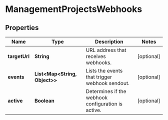 

# ManagementProjectsWebhooks



## Properties

| Name | Type | Description | Notes |
|------------ | ------------- | ------------- | -------------|
|**targetUrl** | **String** | URL address that receives webhooks. |  [optional] |
|**events** | **List&lt;Map&lt;String, Object&gt;&gt;** | Lists the events that trigger webhook sendout. |  [optional] |
|**active** | **Boolean** | Determines if the webhook configuration is active. |  [optional] |



